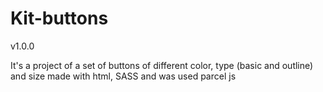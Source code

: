 # Kit-buttons

v1.0.0

It's a project of a set of buttons of different color, type (basic and outline) and size made with html, SASS and was used parcel js

